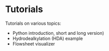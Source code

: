 # Tutorials

Tutorials on various topics:
* Python introduction, short and long version)
* Hydrodealkylation (HDA) example
* Flowsheet visualizer
